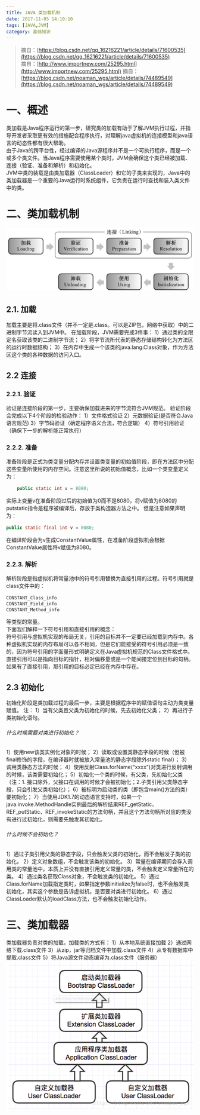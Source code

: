 ```yaml
---
title: JAVA 类加载机制
date: 2017-11-05 14:10:10
tags: [JAVA,JVM]
category: 基础知识
---
```

> 摘自：[https://blog.csdn.net/qq_16216221/article/details/71600535](https://blog.csdn.net/qq_16216221/article/details/71600535)  
   摘自：[http://www.importnew.com/25295.html](http://www.importnew.com/25295.html)
   摘自：[https://blog.csdn.net/noaman_wgs/article/details/74489549](https://blog.csdn.net/noaman_wgs/article/details/74489549)  
   
# 一、概述
类加载是Java程序运行的第一步，研究类的加载有助于了解JVM执行过程，并指导开发者采取更有效的措施配合程序执行，对理解java虚拟机的连接模型和java语言的动态性都有很大帮助。   
由于Java的跨平台性，经过编译的Java源程序并不是一个可执行程序，而是一个或多个类文件。当Java程序需要使用某个类时，JVM会确保这个类已经被加载、连接（验证、准备和解析）和初始化。  
JVM中类的装载是由类加载器（ClassLoader）和它的子类来实现的，Java中的类加载器是一个重要的Java运行时系统组件，它负责在运行时查找和装入类文件中的类。  
<!-- more -->
# 二、类加载机制  
![类的加载过程](JAVA-类加载机制/class-load-mechanism.png)  
    
## 2.1. 加载  
  加载主要是将.class文件（并不一定是.class。可以是ZIP包，网络中获取）中的二进制字节流读入到JVM中。 
    在加载阶段，JVM需要完成3件事： 
    1）通过类的全限定名获取该类的二进制字节流； 
    2）将字节流所代表的静态存储结构转化为方法区的运行时数据结构； 
    3）在内存中生成一个该类的java.lang.Class对象，作为方法区这个类的各种数据的访问入口。
## 2.2 连接  
### 2.2.1. 验证
验证是连接阶段的第一步，主要确保加载进来的字节流符合JVM规范。 
验证阶段会完成以下4个阶段的检验动作： 
        1）文件格式验证 
        2）元数据验证(是否符合Java语言规范) 
        3）字节码验证（确定程序语义合法，符合逻辑） 
        4）符号引用验证（确保下一步的解析能正常执行）
### 2.2.2. 准备  
准备阶段是正式为类变量分配内存并设置类变量的初始值阶段，即在方法区中分配这些变量所使用的内存空间。注意这里所说的初始值概念，比如一个类变量定义为：
```java
    public static int v = 8080;
```
实际上变量v在准备阶段过后的初始值为0而不是8080，将v赋值为8080的putstatic指令是程序被编译后，存放于类构造器<client>方法之中。
但是注意如果声明为：
```java
public static final int v = 8080;
```
在编译阶段会为v生成ConstantValue属性，在准备阶段虚拟机会根据ConstantValue属性将v赋值为8080。
### 2.2.3. 解析
解析阶段是指虚拟机将常量池中的符号引用替换为直接引用的过程。符号引用就是class文件中的：
```text
CONSTANT_Class_info
CONSTANT_Field_info
CONSTANT_Method_info
```
等类型的常量。  
下面我们解释一下符号引用和直接引用的概念：  
符号引用与虚拟机实现的布局无关，引用的目标并不一定要已经加载到内存中。各种虚拟机实现的内存布局可以各不相同，但是它们能接受的符号引用必须是一致的，因为符号引用的字面量形式明确定义在Java虚拟机规范的Class文件格式中。
直接引用可以是指向目标的指针，相对偏移量或是一个能间接定位到目标的句柄。如果有了直接引用，那引用的目标必定已经在内存中存在。
## 2.3 初始化
初始化阶段是类加载过程的最后一步，主要是根据程序中的赋值语句主动为类变量赋值。 
注： 
1）当有父类且父类为初始化的时候，先去初始化父类； 
2）再进行子类初始化语句。
###### 什么时候需要对类进行初始化？     
1）使用new该类实例化对象的时候； 
2）读取或设置类静态字段的时候（但被final修饰的字段，在编译器时就被放入常量池的静态字段除外static final）； 
3）调用类静态方法的时候； 
4）使用反射Class.forName(“xxxx”)对类进行反射调用的时候，该类需要初始化； 
5）初始化一个类的时候，有父类，先初始化父类（注：1. 接口除外，父接口在调用的时候才会被初始化；2.子类引用父类静态字段，只会引发父类初始化）； 
6）被标明为启动类的类（即包含main()方法的类）要初始化； 
7）当使用JDK1.7的动态语言支持时，如果一个java.invoke.MethodHandle实例最后的解析结果REF_getStatic、REF_putStatic、REF_invokeStatic的方法句柄，并且这个方法句柄所对应的类没有进行过初始化，则需要先触发其初始化。
###### 什么时候不会初始化？
1）通过子类引用父类的静态字段，只会触发父类的初始化，而不会触发子类的初始化。
2）定义对象数组，不会触发该类的初始化。
3）常量在编译期间会存入调用类的常量池中，本质上并没有直接引用定义常量的类，不会触发定义常量所在的类。
4）通过类名获取Class对象，不会触发类的初始化。
5）通过Class.forName加载指定类时，如果指定参数initialize为false时，也不会触发类初始化，其实这个参数是告诉虚拟机，是否要对类进行初始化。
6）通过ClassLoader默认的loadClass方法，也不会触发初始化动作。 
 
# 三、类加载器 
类加载器负责对类的加载，加载类的方式有：
1）从本地系统直接加载
2）通过网络下载.class文件
3）从zip，jar等归档文件中加载.class文件
4）从专有数据库中提取.class文件
5）将Java源文件动态编译为.class文件（服务器）  
![类加载器](JAVA-类加载机制/class-loader.png)    
                                                                                                                          
        
    